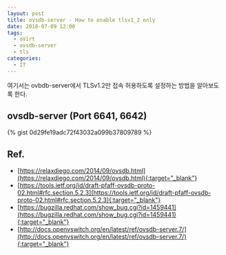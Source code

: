 ```yaml
---
layout: post
title: ovsdb-server - How to enable tlsv1_2 only
date: 2018-07-09 12:00
tags:
  - oVirt
  - ovsdb-server
  - tls
categories:
  - IT
---
```


여기서는 ovbdb-server에서 TLSv1.2만 접속 허용하도록 설정하는 방법을 알아보도록 한다.


## ovsdb-server (Port 6641, 6642)

{% gist 0d29fe19adc72f43032a099b37809789 %}


## Ref.
- [https://relaxdiego.com/2014/09/ovsdb.html](https://relaxdiego.com/2014/09/ovsdb.html){:target="_blank"}
- [https://tools.ietf.org/id/draft-pfaff-ovsdb-proto-02.html#rfc.section.5.2.3](https://tools.ietf.org/id/draft-pfaff-ovsdb-proto-02.html#rfc.section.5.2.3){:target="_blank"}
- [https://bugzilla.redhat.com/show_bug.cgi?id=1459441](https://bugzilla.redhat.com/show_bug.cgi?id=1459441){:target="_blank"}
- [http://docs.openvswitch.org/en/latest/ref/ovsdb-server.7/](http://docs.openvswitch.org/en/latest/ref/ovsdb-server.7/){:target="_blank"}


